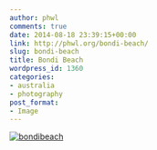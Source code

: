 ```yaml
---
author: phwl
comments: true
date: 2014-08-18 23:39:15+00:00
link: http://phwl.org/bondi-beach/
slug: bondi-beach
title: Bondi Beach
wordpress_id: 1360
categories:
- australia
- photography
post_format:
- Image
---
```


[![bondibeach](/assets/images/2014/08/bondibeach-1024x452.jpg)](/assets/images/2014/08/bondibeach.jpg)
